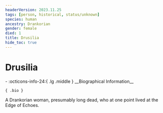 ```yaml
---
headerVersion: 2023.11.25
tags: [person, historical, status/unknown]
species: human
ancestry: Drankorian
gender: female
died: 1
title: Drusilia
hide_toc: true
---
```

# Drusilia
<div class="grid cards ext-narrow-margin ext-one-column" markdown>
- :octicons-info-24:{ .lg .middle } __Biographical Information__

    { .bio }

</div>


A Drankorian woman, presumably long dead, who at one point lived at the Edge of Echoes.